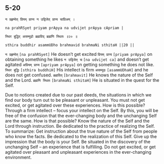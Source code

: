 ## 5-20


```shloka-sa
न प्रहृष्येत् प्रियम् प्राप्य न उद्विजेत् प्राप्य चाप्रिअम् ।
```
```shloka-sa-hk
na prahRSyet priyam prApya na udvijet prApya cApriam |
```
```shloka-sa
स्थिर बुद्धिर् असम्मूढो ब्रह्मविद् ब्रह्मणि स्थितः ॥२० ॥
```
```shloka-sa-hk
sthira buddhir asammUDho brahmavid brahmaNi sthitaH ||20 ||
```

`न प्रहृष्येत्` `[na prahRSyet]` He doesn’t​ get excited `प्रियम् प्राप्य` `[priyam prApya]` on obtaining something he likes `न उद्विजेत् च` `[na udvijet ca]` and doesn’t​ get agitated `अप्रियम् प्राप्य` `[apriyam prApya]` on getting something he does not like. `स्थिर बुद्धिः` `[sthira buddhiH]` His intellect is firm `असम्मूढः` `[asammUDhaH]` and he does not get confused. `ब्रह्मवित्` `[brahmavit]` He knows the nature of the Self and the Lord. `ब्रह्मणि स्थितः` `[brahmaNi sthitaH]` He is situated in the quest for the Self.

Due to notions created due to our past deeds, the situations in which we find our body turn out to be pleasant or unpleasant. You must not get excited, or get agitated over these experiences. 
How is this possible? Through a firm intellect – focus your intellect on the Self. By this, you will be free of the confusion that the ever-changing body and the unchanging Self are the same. How is that possible? Know the nature of the Self and the Lord through instruction. Be dedicated to the practice of realizing the Self.
To summarize: Get instruction about the true nature of the Self from people who know the facts. Be dedicated to the realization of this Self. Give up the impression that the body is your Self. Be situated in the discovery of the unchanging Self – an experience that is fulfilling. Do not get excited, or get agitated over pleasant and unpleasant experiences in the ever-changing environment.

